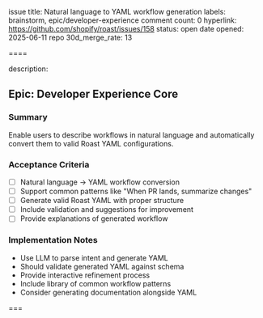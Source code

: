 issue title: Natural language to YAML workflow generation
labels: brainstorm, epic/developer-experience
comment count: 0
hyperlink: https://github.com/shopify/roast/issues/158
status: open
date opened: 2025-06-11
repo 30d_merge_rate: 13

====

description:
## Epic: Developer Experience Core

### Summary
Enable users to describe workflows in natural language and automatically convert them to valid Roast YAML configurations.

### Acceptance Criteria
- [ ] Natural language → YAML workflow conversion
- [ ] Support common patterns like "When PR lands, summarize changes"
- [ ] Generate valid Roast YAML with proper structure
- [ ] Include validation and suggestions for improvement
- [ ] Provide explanations of generated workflow

### Implementation Notes
- Use LLM to parse intent and generate YAML
- Should validate generated YAML against schema
- Provide interactive refinement process
- Include library of common workflow patterns
- Consider generating documentation alongside YAML

===
